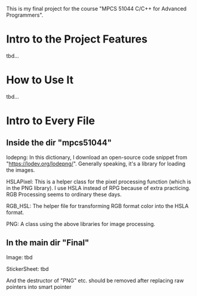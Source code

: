 This is my final project for the course "MPCS 51044	C/C++ for Advanced Programmers".

# Intro to the Project Features
tbd...

# How to Use It
tbd...

# Intro to Every File
## Inside the dir "mpcs51044"
lodepng: In this dictionary, I download an open-source code snippet from "https://lodev.org/lodepng/". Generally speaking, it's a library for loading the images.

HSLAPixel: This is a helper class for the pixel processing function (which is in the PNG library). I use HSLA instead of RPG because of extra practicing. RGB Processing seems to ordinary these days.

RGB_HSL: The helper file for transforming RGB format color into the HSLA format.

PNG: A class using the above libraries for image processing.

## In the main dir "Final"
Image: tbd

StickerSheet: tbd

And the destructor of "PNG" etc. should be removed after replacing raw pointers into smart pointer
